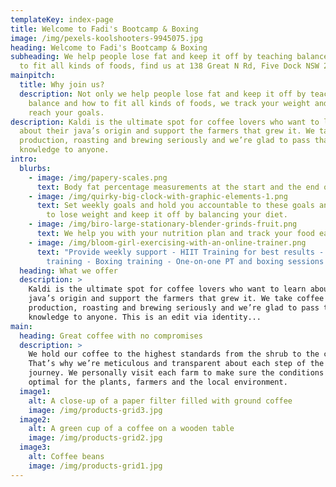 ```yaml
---
templateKey: index-page
title: Welcome to Fadi's Bootcamp & Boxing
image: /img/pexels-koolshooters-9945075.jpg
heading: Welcome to Fadi's Bootcamp & Boxing
subheading: We help people lose fat and keep it off by teaching balance and how
  to fit all kinds of foods, find us at 138 Great N Rd, Five Dock NSW 2046
mainpitch:
  title: Why join us?
  description: Not only we help people lose fat and keep it off by teaching
    balance and how to fit all kinds of foods, we track your weight and help you
    reach your goals.
description: Kaldi is the ultimate spot for coffee lovers who want to learn
  about their java’s origin and support the farmers that grew it. We take coffee
  production, roasting and brewing seriously and we’re glad to pass that
  knowledge to anyone.
intro:
  blurbs:
    - image: /img/papery-scales.png
      text: Body fat percentage measurements at the start and the end of the program
    - image: /img/quirky-big-clock-with-graphic-elements-1.png
      text: Set weekly goals and hold you accountable to these goals and show you how
        to lose weight and keep it off by balancing your diet.
    - image: /img/biro-large-stationary-blender-grinds-fruit.png
      text: We help you with your nutrition plan and track your food each week
    - image: /img/bloom-girl-exercising-with-an-online-trainer.png
      text: "Provide weekly support - HIIT Training for best results - Circuit
        training - Boxing training - One-on-one PT and boxing sessions "
  heading: What we offer
  description: >
    Kaldi is the ultimate spot for coffee lovers who want to learn about their
    java’s origin and support the farmers that grew it. We take coffee
    production, roasting and brewing seriously and we’re glad to pass that
    knowledge to anyone. This is an edit via identity...
main:
  heading: Great coffee with no compromises
  description: >
    We hold our coffee to the highest standards from the shrub to the cup.
    That’s why we’re meticulous and transparent about each step of the coffee’s
    journey. We personally visit each farm to make sure the conditions are
    optimal for the plants, farmers and the local environment.
  image1:
    alt: A close-up of a paper filter filled with ground coffee
    image: /img/products-grid3.jpg
  image2:
    alt: A green cup of a coffee on a wooden table
    image: /img/products-grid2.jpg
  image3:
    alt: Coffee beans
    image: /img/products-grid1.jpg
---
```

